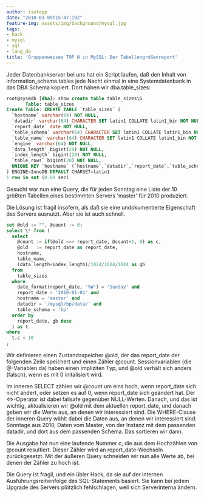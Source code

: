 ```yaml
---
author: isotopp
date: "2010-03-09T15:47:19Z"
feature-img: assets/img/background/mysql.jpg
tags:
- hack
- mysql
- sql
- lang_de
title: 'Gruppenweises TOP N in MySQL: Der Tabellengrößenreport'
---
```


Jeder Datenbankserver bei uns hat ein Script laufen, daß den Inhalt von
information_schema.tables jede Nacht einmal in eine Systemdatenbank in das
DBA Schema kopiert. Dort haben wir dba.table_sizes:

```sql
root@sysmdb [dba]> show create table table_sizes\G
       Table: table_sizes
Create Table: CREATE TABLE `table_sizes` (
  `hostname` varchar(64) NOT NULL,
  `datadir` varchar(64) CHARACTER SET latin1 COLLATE latin1_bin NOT NULL,
  `report_date` date NOT NULL,
  `table_schema` varchar(64) CHARACTER SET latin1 COLLATE latin1_bin NOT NULL,
  `table_name` varchar(64) CHARACTER SET latin1 COLLATE latin1_bin NOT NULL,
  `engine` varchar(64) NOT NULL,
  `data_length` bigint(20) NOT NULL,
  `index_length` bigint(20) NOT NULL,
  `table_rows` bigint(20) NOT NULL,
  UNIQUE KEY `hostname` (`hostname`,`datadir`,`report_date`,`table_schema`,`table_name`)
) ENGINE=InnoDB DEFAULT CHARSET=latin1
1 row in set (0.00 sec)
```

Gesucht war nun eine Query, die für jeden Sonntag eine Liste der 10 größten
Tabellen eines bestimmten Servers 'master' für 2010 produziert.

Die Lösung ist fragil insofern, als daß sie eine undokumentierte Eigenschaft
des Servers ausnutzt. Aber sie ist auch schnell.

```sql
set @old := "", @count := 0; 
select \* from (
  select 
    @count := if(@old <=> report_date, @count+1, 0) as c, 
    @old   := report_date as report_date,
    hostname, 
    table_name, 
    (data_length+index_length)/1024/1024/1024 as gb 
  from 
    table_sizes 
  where
    date_format(report_date, '%W') = 'Sunday' and 
    report_date > '2010-01-01' and
    hostname = 'master' and 
    datadir = '/mysql/bp/data/' and
    table_schema = 'bp' 
  order by 
    report_date, gb desc 
  ) as t 
where 
  t.c < 10
;
```

Wir definieren einen Zustandsspeicher @old, der das report_date der
folgenden Zeile speichert und einen Zähler @count. Sessionvariablen (die
@-Variablen da) haben einen impliziten Typ, und @old verhält sich anders
(falsch), wenn es mit 0 initalisiert wird.

Im inneren SELECT zählen wir @count um eins hoch, wenn report_date sich
nicht ändert, oder setzen es auf 0, wenn report_date sich geändert hat. Der
<=>-Operator ist dabei failsafe gegenüber NULL-Werten. Danach, und das ist
wichtig, aktualisieren wir @old mit dem aktuellen report_date, und danach
geben wir die Werte aus, an denen wir interessiert sind. Die WHERE-Clause
der inneren Query wählt dabei die Daten aus, an denen wir interessiert sind:
Sonntage aus 2010, Daten vom Master, von der Instanz mit dem passenden
datadir, und dort aus dem passenden Schema. Das sortieren wir dann.

Die Ausgabe hat nun eine laufende Nummer c, die aus dem Hochzählen von
@count resultiert. Dieser Zähler wird an report_date-Wechseln zurückgesetzt.
Mit der äußeren Query schneiden wir nun alle Werte ab, bei denen der Zähler
zu hoch ist.

Die Query ist fragil, und ein übler Hack, da sie auf der internen
Ausführungsreihenfolge des SQL-Statements basiert. Sie kann bei jedem
Upgrade des Servers plötzlich fehlschlagen, weil sich Serverinterna ändern.
